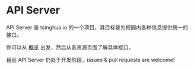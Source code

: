 # API Server

API Server 是 tsinghua.io 的一个项目，其目标是为校园内各种信息提供统一的接口。

你可以从 [概览](https://github.com/tsinghua-io/api-server/wiki/概览) 出发，然后从各资源页面了解具体接口。

目前 API Server 仍处于开发阶段，issues & pull requests are welcome!
